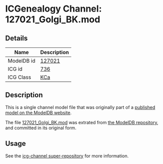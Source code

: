 # ICGenealogy Channel: 127021\_Golgi\_BK.mod

## Details

Name | Description
---- | -----------
ModelDB id | [127021](http://senselab.med.yale.edu/ModelDB/ShowModel.cshtml?model=127021)
ICG id | [736](http://icg.neurotheory.ox.ac.uk/channels/5/736)
ICG Class | [KCa](http://icg.neurotheory.ox.ac.uk/channels/5)

## Description

This is a single channel model file that was originally part of a [published model on the ModelDB website](http://senselab.med.yale.edu/mModelDB/ShowModel.cshtml?model=127021).

The file [127021\_Golgi\_BK.mod](127021_Golgi_BK.mod) was extrated from [the ModelDB repository](http://senselab.med.yale.edu/ModelDB/ShowModel.cshtml?model=127021), and committed in its original form.

## Usage

See the [icg-channel super-repository](https://github.com/icgenealogy/icg-channels) for more information.